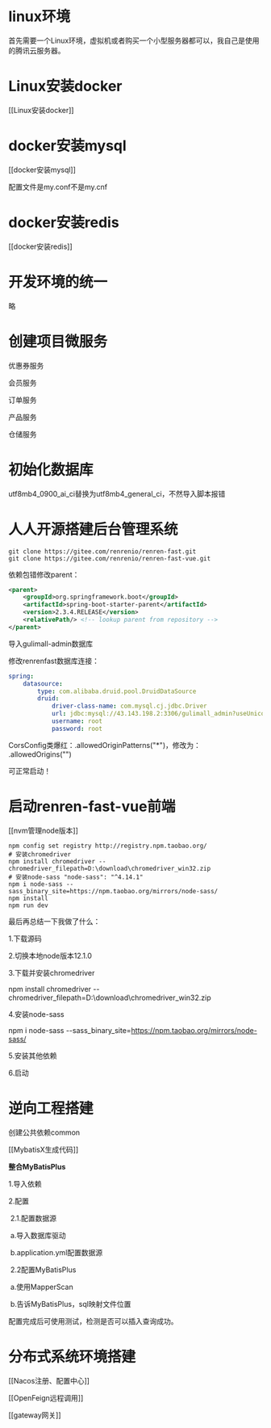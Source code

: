 # linux环境

首先需要一个Linux环境，虚拟机或者购买一个小型服务器都可以，我自己是使用的腾讯云服务器。

# Linux安装docker

[[Linux安装docker]]

# docker安装mysql

[[docker安装mysql]]

配置文件是my.conf不是my.cnf

# docker安装redis

[[docker安装redis]]

# 开发环境的统一

略

# 创建项目微服务

优惠券服务

会员服务

订单服务

产品服务

仓储服务

# 初始化数据库

utf8mb4_0900_ai_ci替换为utf8mb4_general_ci，不然导入脚本报错

# 人人开源搭建后台管理系统

```shell
git clone https://gitee.com/renrenio/renren-fast.git
git clone https://gitee.com/renrenio/renren-fast-vue.git
```

依赖包错修改parent：

```xml
<parent>
    <groupId>org.springframework.boot</groupId>
    <artifactId>spring-boot-starter-parent</artifactId>
    <version>2.3.4.RELEASE</version>
    <relativePath/> <!-- lookup parent from repository -->
</parent>
```

导入gulimall-admin数据库

修改renrenfast数据库连接：

```yaml
spring:
    datasource:
        type: com.alibaba.druid.pool.DruidDataSource
        druid:
            driver-class-name: com.mysql.cj.jdbc.Driver
            url: jdbc:mysql://43.143.198.2:3306/gulimall_admin?useUnicode=true&characterEncoding=UTF-8&serverTimezone=Asia/Shanghai&useSSL=false
            username: root
            password: root
```



CorsConfig类爆红：.allowedOriginPatterns("*")，修改为： .allowedOrigins("")

可正常启动！

# 启动renren-fast-vue前端

[[nvm管理node版本]]

```shell
npm config set registry http://registry.npm.taobao.org/
# 安装chromedriver
npm install chromedriver --chromedriver_filepath=D:\download\chromedriver_win32.zip
# 安装node-sass "node-sass": "^4.14.1"
npm i node-sass --sass_binary_site=https://npm.taobao.org/mirrors/node-sass/
npm install
npm run dev
```

最后再总结一下我做了什么：

1.下载源码

2.切换本地node版本12.1.0

3.下载并安装chromedriver

npm install chromedriver --chromedriver_filepath=D:\download\chromedriver_win32.zip

4.安装node-sass

npm i node-sass --sass_binary_site=https://npm.taobao.org/mirrors/node-sass/

5.安装其他依赖

6.启动

# 逆向工程搭建

创建公共依赖common

[[MybatisX生成代码]]

**整合MyBatisPlus**

1.导入依赖

2.配置

​	2.1.配置数据源

​		a.导入数据库驱动

​		b.application.yml配置数据源

​	2.2配置MyBatisPlus

​		a.使用MapperScan

​		b.告诉MyBatisPlus，sql映射文件位置



配置完成后可使用测试，检测是否可以插入查询成功。



# 分布式系统环境搭建

[[Nacos注册、配置中心]]

[[OpenFeign远程调用]]

[[gateway网关]]
